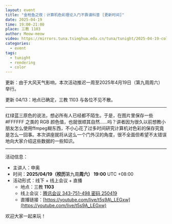 ```yaml
---
layout: event
title: "金枪鱼之夜：计算机色彩理论入门不靠谱科普 [更新时间]"
date: 2025-04-19
time: 19:00-21:00
place: 三教 1103
author: Meow-meow
video: https://mirrors.tuna.tsinghua.edu.cn/tuna/tunight/2025-04-19-color/
categories:
  - event
tags:
  - tunight
  - rendering
  - color
---
```


更新：由于大风天气影响，本次活动推迟一周至2025年4月19日（第九周周六）举行。

更新 04/13：地点已确定，三教 1103 与各位不见不散。

---

红绿蓝三原色的说法，想必所有人已经都不陌生。于是，在图片里保存一些 #FFFFFF 之类的 RGB 颜色值，也就很顺其自然……吗？讲者因为很久以前想教小朋友怎么使用ffmpeg糊东西，不小心花了过多时间研究计算机对色彩的保存究竟是怎么一回事。本次讲座就将从这么一个门外汉的角度，很不全面但希望不太错误地向大家介绍这些数据的一些知识。

---

活动信息：

* 主讲人：申奥
* 时间：**2025/04/19（校历**第九周**周六） 19:00** UTC +08:00
* 活动形式：线下 + 线上会议 + 直播
  * 地点：三教 **1103**
  * 线上会议：[腾讯会议 343-751-498 密码 250419](https://meeting.tencent.com/dm/zEkWL3u8Gabh)
  * 直播链接：[https://youtube.com/live/t5s9A\_LEGxw](https://youtube.com/live/t5s9A_LEGxw)

欢迎大家一起来玩！
